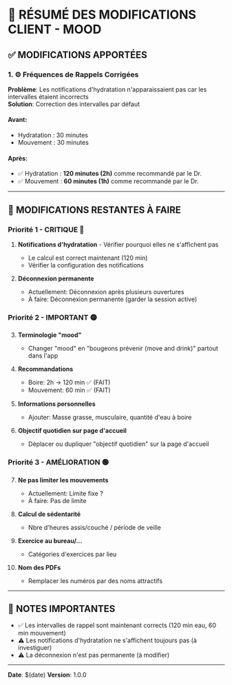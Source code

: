 # 📝 RÉSUMÉ DES MODIFICATIONS CLIENT - MOOD

## ✅ MODIFICATIONS APPORTÉES

### 1. ⚙️ **Fréquences de Rappels Corrigées** 
**Problème**: Les notifications d'hydratation n'apparaissaient pas car les intervalles étaient incorrects  
**Solution**: Correction des intervalles par défaut

#### Avant:
- Hydratation : 30 minutes
- Mouvement : 30 minutes

#### Après:
- ✅ Hydratation : **120 minutes (2h)** comme recommandé par le Dr.
- ✅ Mouvement : **60 minutes (1h)** comme recommandé par le Dr.

---

## 🔧 **MODIFICATIONS RESTANTES À FAIRE**

### Priorité 1 - CRITIQUE 🔴
1. **Notifications d'hydratation** - Vérifier pourquoi elles ne s'affichent pas
   - Le calcul est correct maintenant (120 min)
   - Vérifier la configuration des notifications
   
2. **Déconnexion permanente**
   - Actuellement: Déconnexion après plusieurs ouvertures
   - À faire: Déconnexion permanente (garder la session active)

### Priorité 2 - IMPORTANT 🟡
3. **Terminologie "mood"**
   - Changer "mood" en "bougeons prévenir (move and drink)" partout dans l'app
   
4. **Recommandations**
   - Boire: 2h → 120 min ✅ (FAIT)
   - Mouvement: 60 min ✅ (FAIT)

5. **Informations personnelles**
   - Ajouter: Masse grasse, musculaire, quantité d'eau à boire

6. **Objectif quotidien sur page d'accueil**
   - Déplacer ou dupliquer "objectif quotidien" sur la page d'accueil

### Priorité 3 - AMÉLIORATION 🟢
7. **Ne pas limiter les mouvements**
   - Actuellement: Limite fixe ?
   - À faire: Pas de limite

8. **Calcul de sédentarité**
   - Nbre d'heures assis/couché / période de veille

9. **Exercice au bureau/...**
   - Catégories d'exercices par lieu

10. **Nom des PDFs**
    - Remplacer les numéros par des noms attractifs

---

## 📌 NOTES IMPORTANTES

- ✅ Les intervalles de rappel sont maintenant corrects (120 min eau, 60 min mouvement)
- ⚠️ Les notifications d'hydratation ne s'affichent toujours pas (à investiguer)
- ⚠️ La déconnexion n'est pas permanente (à modifier)

---

**Date**: $(date)
**Version**: 1.0.0
